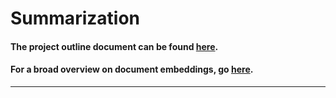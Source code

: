 # Summarization

#### The project outline document can be found [here](https://docs.google.com/document/d/11BloAgPRu19kz_Cf7vgGkNA_HRRYmiKbpAY9CozCMbQ/edit?usp=sharing).

#### For a broad overview on document embeddings, go [here](https://towardsdatascience.com/document-embedding-techniques-fed3e7a6a25d#bbe8).

---